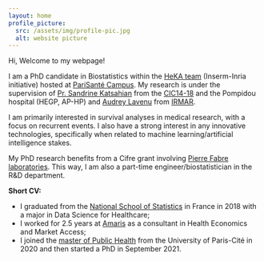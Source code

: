 ```yaml
---
layout: home
profile_picture:
  src: /assets/img/profile-pic.jpg
  alt: website picture
---
```


<p>
Hi, Welcome to my webpage!
<p>

I am a PhD candidate in Biostatistics within the <a href="https://team.inria.fr/heka/fr/">HeKA team</a> (Inserm-Inria initiative) hosted at <a href="https://parisantecampus.fr/">PariSanté Campus</a>. My research is under the supervision of <a href="https://fr.linkedin.com/in/sandrine-katsahian-98555679">Pr. Sandrine Katsahian</a> from the <a href="https://recap-inserm.fr/cic-ec-1418-fr.html">CIC14-18</a> and the Pompidou hospital (HEGP, AP-HP) and <a href="https://fr.linkedin.com/in/audrey-lavenu-7b160243">Audrey Lavenu</a> from <a href="https://irmar.univ-rennes.fr/">IRMAR</a>.
<p>

I am primarily interested in survival analyses in medical research, with a focus on recurrent events. I also have a strong interest in any innovative technologies, specifically when related to machine learning/artificial intelligence stakes. 
<p>

My PhD research benefits from a Cifre grant involving <a href="https://www.pierre-fabre.com/fr">Pierre Fabre laboratories</a>. This way, I am also a part-time engineer/biostatistician in the R&D department.
<p>

<strong>Short CV:</strong><ul>
  <li> I graduated from the <a href="https://www.ensai.fr/">National School of Statistics</a> in France in 2018 with a major in Data Science for Healthcare;
  <li> I worked for 2.5 years at <a href="https://www.amaris.com/">Amaris</a> as a consultant in Health Economics and Market Access;
  <li> I joined the <a href="https://odf.u-paris.fr/fr/offre-de-formation/master-XB/sciences-technologies-sante-STS/sante-publique-K2NDGZO3/master-sante-publique-parcours-donnees-massives-en-sante-K168SJQL.html">master of Public Health</a> from the University of Paris-Cité in 2020 and then started a PhD in September 2021.

